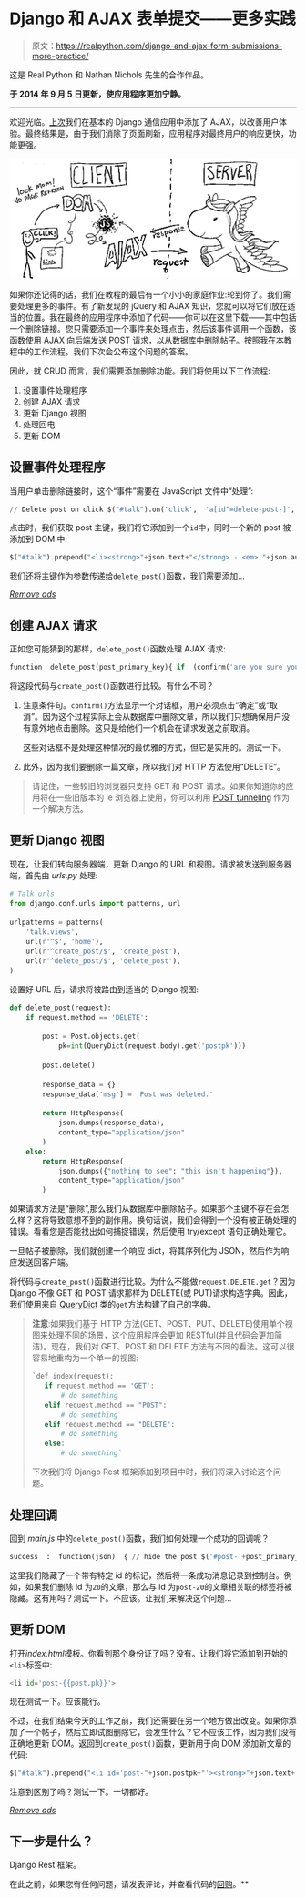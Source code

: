# Django 和 AJAX 表单提交——更多实践

> 原文：<https://realpython.com/django-and-ajax-form-submissions-more-practice/>

这是 Real Python 和 Nathan Nichols 先生的合作作品。

**于 2014 年 9 月 5 日更新，使应用程序更加宁静。**

* * *

欢迎光临。[上次](https://realpython.com/django-and-ajax-form-submissions/)我们在基本的 Django 通信应用中添加了 AJAX，以改善用户体验。最终结果是，由于我们消除了页面刷新，应用程序对最终用户的响应更快，功能更强。

[![Django AJAX comic](img/9ee87b43cc9cdceaa4f3b620560c1c37.png)](https://files.realpython.com/media/django-ajax-comic.4f51a79d40cf.png)

如果你还记得的话，我们在教程的最后有一个小小的家庭作业:轮到你了。我们需要处理更多的事件。有了新发现的 jQuery 和 AJAX 知识，您就可以将它们放在适当的位置。我在最终的应用程序中添加了代码——你可以在这里下载——其中包括一个删除链接。您只需要添加一个事件来处理点击，然后该事件调用一个函数，该函数使用 AJAX 向后端发送 POST 请求，以从数据库中删除帖子。按照我在本教程中的工作流程。我们下次会公布这个问题的答案。

因此，就 CRUD 而言，我们需要添加删除功能。我们将使用以下工作流程:

1.  设置事件处理程序
2.  创建 AJAX 请求
3.  更新 Django 视图
4.  处理回电
5.  更新 DOM

## 设置事件处理程序

当用户单击删除链接时，这个“事件”需要在 JavaScript 文件中“处理”:

```py
// Delete post on click $("#talk").on('click',  'a[id^=delete-post-]',  function(){ var  post_primary_key  =  $(this).attr('id').split('-')[2]; console.log(post_primary_key)  // sanity check delete_post(post_primary_key); });
```

点击时，我们获取 post 主键，我们将它添加到一个`id`中，同时一个新的 post 被添加到 DOM 中:

```py
$("#talk").prepend("<li><strong>"+json.text+"</strong> - <em> "+json.author+"</em> - <span> "+json.created+ "</span> - <a id='delete-post-"+json.postpk+"'>delete me</a></li>");
```

我们还将主键作为参数传递给`delete_post()`函数，我们需要添加…

[*Remove ads*](/account/join/)

## 创建 AJAX 请求

正如您可能猜到的那样，`delete_post()`函数处理 AJAX 请求:

```py
function  delete_post(post_primary_key){ if  (confirm('are you sure you want to remove this post?')==true){ $.ajax({ url  :  "delete_post/",  // the endpoint type  :  "DELETE",  // http method data  :  {  postpk  :  post_primary_key  },  // data sent with the delete request success  :  function(json)  { // hide the post $('#post-'+post_primary_key).hide();  // hide the post on success console.log("post deletion successful"); }, error  :  function(xhr,errmsg,err)  { // Show an error $('#results').html("<div class='alert-box alert radius' data-alert>"+ "Oops! We have encountered an error. <a href='#' class='close'>&times;</a></div>");  // add error to the dom console.log(xhr.status  +  ": "  +  xhr.responseText);  // provide a bit more info about the error to the console } }); }  else  { return  false; } };
```

将这段代码与`create_post()`函数进行比较。有什么不同？

1.  注意条件句。`confirm()`方法显示一个对话框，用户必须点击“确定”或“取消”。因为这个过程实际上会从数据库中删除文章，所以我们只想确保用户没有意外地点击删除。这只是给他们一个机会在请求发送之前取消。

    这些对话框不是处理这种情况的最优雅的方式，但它是实用的。测试一下。

2.  此外，因为我们要删除一篇文章，所以我们对 HTTP 方法使用“DELETE”。

> 请记住，一些较旧的浏览器只支持 GET 和 POST 请求。如果你知道你的应用将在一些旧版本的 ie 浏览器上使用，你可以利用 [POST tunneling](https://gist.github.com/mjhea0/43d7b4285c59c2083123) 作为一个解决方法。

## 更新 Django 视图

现在，让我们转向服务器端，更新 Django 的 URL 和视图。请求被发送到服务器端，首先由 *urls.py* 处理:

```py
# Talk urls
from django.conf.urls import patterns, url

urlpatterns = patterns(
    'talk.views',
    url(r'^$', 'home'),
    url(r'^create_post/$', 'create_post'),
    url(r'^delete_post/$', 'delete_post'),
)
```

设置好 URL 后，请求将被路由到适当的 Django 视图:

```py
def delete_post(request):
    if request.method == 'DELETE':

        post = Post.objects.get(
            pk=int(QueryDict(request.body).get('postpk')))

        post.delete()

        response_data = {}
        response_data['msg'] = 'Post was deleted.'

        return HttpResponse(
            json.dumps(response_data),
            content_type="application/json"
        )
    else:
        return HttpResponse(
            json.dumps({"nothing to see": "this isn't happening"}),
            content_type="application/json"
        )
```

如果请求方法是“删除”,那么我们从数据库中删除帖子。如果那个主键不存在会怎么样？这将导致意想不到的副作用。换句话说，我们会得到一个没有被正确处理的错误。看看您是否能找出如何捕捉错误，然后使用 try/except 语句正确处理它。

一旦帖子被删除，我们就创建一个响应 dict，将其序列化为 JSON，然后作为响应发送回客户端。

将代码与`create_post()`函数进行比较。为什么不能做`request.DELETE.get`？因为 Django 不像 GET 和 POST 请求那样为 DELETE(或 PUT)请求构造字典。因此，我们使用来自 [QueryDict](https://docs.djangoproject.com/en/1.6/ref/request-response/#django.http.QueryDict) 类的`get`方法构建了自己的字典。

> **注意**:如果我们基于 HTTP 方法(GET、POST、PUT、DELETE)使用单个视图来处理不同的场景，这个应用程序会更加 RESTful(并且代码会更加简洁)。现在，我们对 GET、POST 和 DELETE 方法有不同的看法。这可以很容易地重构为一个单一的视图:
> 
> ```py
> `def index(request):
>    if request.method == 'GET':
>        # do something
>    elif request.method == "POST":
>        # do something
>    elif request.method == "DELETE":
>        # do something
>    else:
>        # do something` 
> ```
> 
> 下次我们将 Django Rest 框架添加到项目中时，我们将深入讨论这个问题。

## 处理回调

回到 *main.js* 中的`delete_post()`函数，我们如何处理一个成功的回调呢？

```py
success  :  function(json)  { // hide the post $('#post-'+post_primary_key).hide();  // hide the post on success console.log("post deletion successful"); },
```

这里我们隐藏了一个带有特定 id 的标记，然后将一条成功消息记录到控制台。例如，如果我们删除 id 为`20`的文章，那么与 id 为`post-20`的文章相关联的标签将被隐藏。这有用吗？测试一下。不应该。让我们来解决这个问题…

## 更新 DOM

打开*index.html*模板。你看到那个身份证了吗？没有。让我们将它添加到开始的`<li>`标签中:

```py
<li id='post-{{post.pk}}'>
```

现在测试一下。应该能行。

不过，在我们结束今天的工作之前，我们还需要在另一个地方做出改变。如果你添加了一个帖子，然后立即试图删除它，会发生什么？它不应该工作，因为我们没有正确地更新 DOM。返回到`create_post()`函数，更新用于向 DOM 添加新文章的代码:

```py
$("#talk").prepend("<li id='post-"+json.postpk+"'><strong>"+json.text+ "</strong> - <em> "+json.author+"</em> - <span> "+json.created+ "</span> - <a id='delete-post-"+json.postpk+"'>delete me</a></li>");
```

注意到区别了吗？测试一下。一切都好。

[*Remove ads*](/account/join/)

## 下一步是什么？

Django Rest 框架。

在此之前，如果您有任何问题，请发表评论，并查看代码的[回购](https://github.com/realpython/django-form-fun)。**
